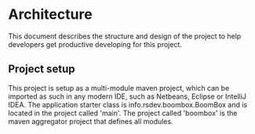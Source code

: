 
# Architecture

This document describes the structure and design of the project to help developers
get productive developing for this project.

## Project setup

This project is setup as a multi-module maven project, which can be imported as
such in any modern IDE, such as Netbeans, Eclipse or IntelliJ IDEA. The application starter class is info.rsdev.boombox.BoomBox and is located in the  project called 'main'. The project called 'boombox' is the maven aggregator project that defines all modules.
